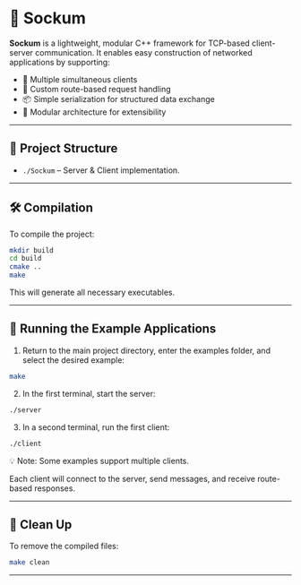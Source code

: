 

# 🧦 Sockum

**Sockum** is a lightweight, modular C++ framework for TCP-based client-server communication. It enables easy construction of networked applications by supporting:

- 🔁 Multiple simultaneous clients
- 🔧 Custom route-based request handling
- 📦 Simple serialization for structured data exchange
- 🧩 Modular architecture for extensibility

---

## 📁 Project Structure

- `./Sockum` – Server & Client implementation.

---


## 🛠️ Compilation

To compile the project:

```bash
mkdir build
cd build
cmake ..
make
```

This will generate all necessary executables.

---

## 🚀 Running the Example Applications

1. Return to the main project directory, enter the examples folder, and select the desired example:

```bash
make
```

2. In the first terminal, start the server:

```bash
./server
```

3. In a second terminal, run the first client:

```bash
./client
```

💡 Note: Some examples support multiple clients.

Each client will connect to the server, send messages, and receive route-based responses.

---

## 🧹 Clean Up

To remove the compiled files:

```bash
make clean
```

---
